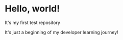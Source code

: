 # Hello, world!
 It's my first test repository

It's just a beginning of my developer learning journey!